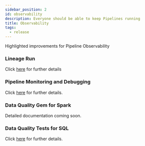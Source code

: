 ```yaml
---
sidebar_position: 2
id: observability
description: Everyone should be able to keep Pipelines running
title: Observability
tags:
  - release
---
```


Highlighted improvements for Pipeline Observability

### Lineage Run

Click [here](/docs/metadata/lineage/lineage-run-and-diagnose.md) for further details

### Pipeline Monitoring and Debugging

Click [here](/docs/Spark/pipeline-monitoring/use-pipeline-monitoring.md) for further details.

### Data Quality Gem for Spark

Detailed documentation coming soon.

### Data Quality Tests for SQL

Click [here](/docs/SQL/data-tests/data-tests.md) for further details.
